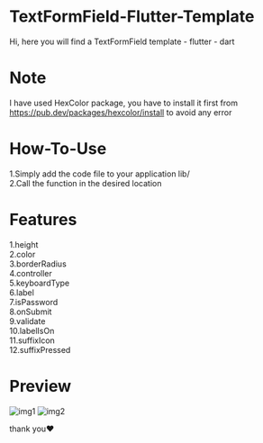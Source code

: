 # TextFormField-Flutter-Template
Hi, here you will find a TextFormField template - flutter - dart

# Note
I have used HexColor package, you have to install it first from https://pub.dev/packages/hexcolor/install to avoid any error

# How-To-Use
  1.Simply add the code file to your application lib/   
  2.Call the function in the desired location

# Features
  1.height  
  2.color  
  3.borderRadius  
  4.controller  
  5.keyboardType  
  6.label  
  7.isPassword  
  8.onSubmit  
  9.validate  
  10.labelIsOn  
  11.suffixIcon  
  12.suffixPressed  
  
# Preview
![img1](https://user-images.githubusercontent.com/125300187/220936961-ac8137c0-3064-41b8-92e2-f4f7e1a3d310.jpeg)
![img2](https://user-images.githubusercontent.com/125300187/220936970-8723841d-d99b-4201-a677-b3e7004634de.jpeg)

thank you♥
